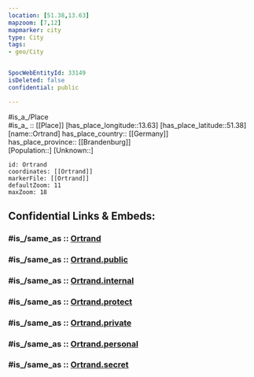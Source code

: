 ```yaml
---
location: [51.38,13.63] 
mapzoom: [7,12] 
mapmarker: city 
type: City
tags:
- geo/City


SpocWebEntityId: 33149
isDeleted: false
confidential: public

---
```

#is_a_/Place  
#is_a_ :: [[Place]] 
[has_place_longitude::13.63] 
[has_place_latitude::51.38] 
[name::Ortrand] 
has_place_country:: [[Germany]]  
has_place_province:: [[Brandenburg]]  
[Population::] 
[Unknown::] 


```leaflet
id: Ortrand
coordinates: [[Ortrand]] 
markerFile: [[Ortrand]] 
defaultZoom: 11 
maxZoom: 18
```


## Confidential Links & Embeds: 

### #is_/same_as :: [Ortrand](/_Standards/Earth/Continent/Europe/Europe~Central/Germany/Germany~East/Brandenburg/counties~Brandenburg/Oberspreewald-Lausitz/cities~Oberspreewald/Ortrand.md) 

### #is_/same_as :: [Ortrand.public](/_public/Earth/Continent/Europe/Europe~Central/Germany/Germany~East/Brandenburg/counties~Brandenburg/Oberspreewald-Lausitz/cities~Oberspreewald/Ortrand.public.md) 

### #is_/same_as :: [Ortrand.internal](/_internal/Earth/Continent/Europe/Europe~Central/Germany/Germany~East/Brandenburg/counties~Brandenburg/Oberspreewald-Lausitz/cities~Oberspreewald/Ortrand.internal.md) 

### #is_/same_as :: [Ortrand.protect](/_protect/Earth/Continent/Europe/Europe~Central/Germany/Germany~East/Brandenburg/counties~Brandenburg/Oberspreewald-Lausitz/cities~Oberspreewald/Ortrand.protect.md) 

### #is_/same_as :: [Ortrand.private](/_private/Earth/Continent/Europe/Europe~Central/Germany/Germany~East/Brandenburg/counties~Brandenburg/Oberspreewald-Lausitz/cities~Oberspreewald/Ortrand.private.md) 

### #is_/same_as :: [Ortrand.personal](/_personal/Earth/Continent/Europe/Europe~Central/Germany/Germany~East/Brandenburg/counties~Brandenburg/Oberspreewald-Lausitz/cities~Oberspreewald/Ortrand.personal.md) 

### #is_/same_as :: [Ortrand.secret](/_secret/Earth/Continent/Europe/Europe~Central/Germany/Germany~East/Brandenburg/counties~Brandenburg/Oberspreewald-Lausitz/cities~Oberspreewald/Ortrand.secret.md)

